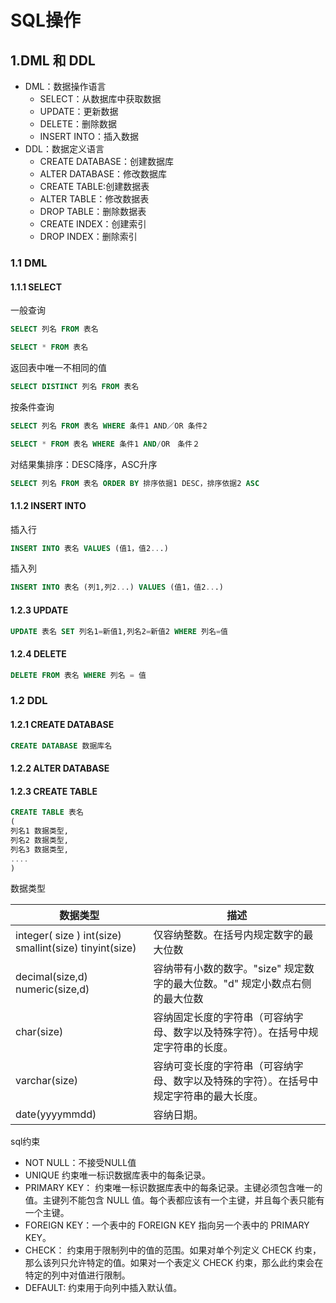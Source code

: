 # SQL操作

## 1.DML 和 DDL

* DML：数据操作语言
  * SELECT：从数据库中获取数据
  * UPDATE：更新数据
  * DELETE：删除数据
  * INSERT INTO：插入数据
* DDL：数据定义语言
  * CREATE DATABASE：创建数据库
  * ALTER DATABASE：修改数据库
  * CREATE TABLE:创建数据表
  * ALTER TABLE：修改数据表
  * DROP TABLE：删除数据表
  * CREATE INDEX：创建索引
  * DROP INDEX：删除索引

### 1.1 DML

#### 1.1.1 SELECT

一般查询

```sql
SELECT 列名 FROM 表名

SELECT * FROM 表名
```

返回表中唯一不相同的值

```sql
SELECT DISTINCT 列名 FROM 表名
```

按条件查询

```sql
SELECT 列名 FROM 表名 WHERE 条件1 AND／OR 条件2

SELECT * FROM 表名 WHERE 条件1 AND/OR　条件２
```

对结果集排序：DESC降序，ASC升序

```sql
SELECT 列名 FROM 表名 ORDER BY 排序依据1 DESC，排序依据2 ASC
```

#### 1.1.2 INSERT INTO

插入行

```sql
INSERT INTO 表名 VALUES (值1，值2...)
```

插入列

```sql
INSERT INTO 表名 (列1,列2...) VALUES (值1，值2...)
```

#### 1.2.3 UPDATE

```sql
UPDATE 表名 SET 列名1=新值1,列名2=新值2 WHERE 列名=值
```

#### 1.2.4 DELETE

```sql
DELETE FROM 表名 WHERE 列名 = 值
```

### 1.2 DDL

#### 1.2.1 CREATE DATABASE

```sql
CREATE DATABASE 数据库名
```

#### 1.2.2 ALTER DATABASE

#### 1.2.3 CREATE TABLE

```sql
CREATE TABLE 表名
(
列名1 数据类型,
列名2 数据类型,
列名3 数据类型,
....
)
```

数据类型

|数据类型|描述|
|----------|----|
|integer( size )   int(size) smallint(size) tinyint(size)| 仅容纳整数。在括号内规定数字的最大位数|
|decimal(size,d) numeric(size,d)|容纳带有小数的数字。"size" 规定数字的最大位数。"d" 规定小数点右侧的最大位数|
|char(size)|容纳固定长度的字符串（可容纳字母、数字以及特殊字符）。在括号中规定字符串的长度。|
|varchar(size)|容纳可变长度的字符串（可容纳字母、数字以及特殊的字符）。在括号中规定字符串的最大长度。|
|date(yyyymmdd)|容纳日期。|

sql约束

* NOT NULL：不接受NULL值
* UNIQUE 约束唯一标识数据库表中的每条记录。
* PRIMARY KEY： 约束唯一标识数据库表中的每条记录。主键必须包含唯一的值。主键列不能包含 NULL 值。每个表都应该有一个主键，并且每个表只能有一个主键。
* FOREIGN KEY：一个表中的 FOREIGN KEY 指向另一个表中的 PRIMARY KEY。
* CHECK： 约束用于限制列中的值的范围。如果对单个列定义 CHECK 约束，那么该列只允许特定的值。如果对一个表定义 CHECK 约束，那么此约束会在特定的列中对值进行限制。
* DEFAULT: 约束用于向列中插入默认值。
